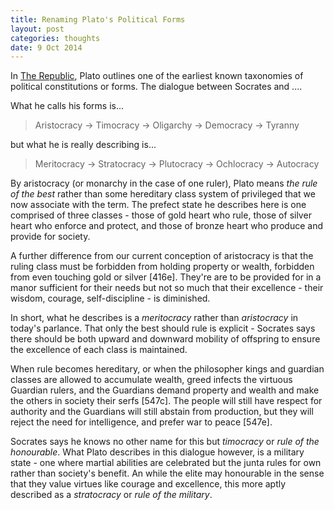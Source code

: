 ```yaml
---
title: Renaming Plato's Political Forms
layout: post
categories: thoughts
date: 9 Oct 2014
---
```


In [The Republic][rep], Plato outlines one of the earliest known taxonomies of political constitutions or forms.  The dialogue between Socrates and .... 

[rep]: http://classics.mit.edu/Plato/republic.html


What he calls his forms is...

> Aristocracy -> Timocracy -> Oligarchy -> Democracy -> Tyranny

but what he is really describing is...

> Meritocracy -> Stratocracy -> Plutocracy -> Ochlocracy -> Autocracy

By aristocracy (or monarchy in the case of one ruler), Plato means _the rule of the best_ rather than some hereditary class system of privileged that we now associate with the term. The prefect state he describes here is one comprised of three classes - those of gold heart who rule, those of silver heart who enforce and protect, and those of bronze heart who produce and provide for society.

A further difference from our current conception of aristocracy is that the ruling class must be forbidden from holding property or wealth, forbidden from even touching gold or silver [416e].  They're are to be provided for in a manor sufficient for their needs but not so much that their excellence - their wisdom, courage, self-discipline - is diminished.

In short, what he describes is a _meritocracy_ rather than _aristocracy_ in today's parlance.  That only the best should rule is explicit - Socrates says there should be both upward and downward mobility of offspring to ensure the excellence of each class is maintained.

When rule becomes hereditary, or when the philosopher kings and guardian classes are allowed to accumulate wealth, greed infects the virtuous Guardian rulers, and the Guardians demand property and wealth and make the others in society their serfs [547c].  The people will still have respect for authority and the Guardians will still abstain from production, but they will reject the need for intelligence, and prefer war to peace [547e].  

Socrates says he knows no other name for this but _timocracy_ or _rule of the honourable_.  What Plato describes in this dialogue however, is a military state - one where martial abilities are celebrated but the junta rules for own rather than society's benefit.  An while the elite may honourable in the sense that they value virtues like courage and excellence, this more aptly described as a _stratocracy_ or _rule of the military_.

